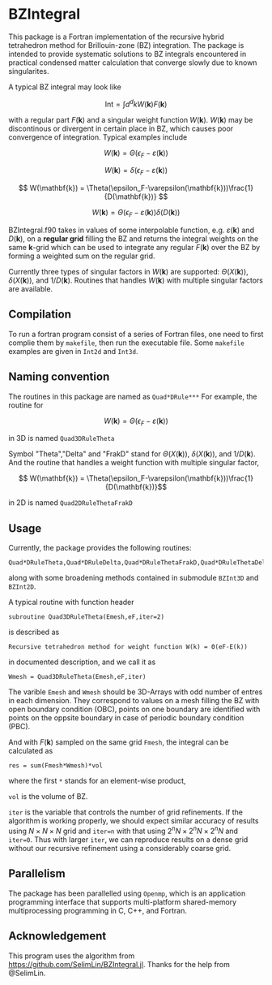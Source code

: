 # BZIntegral

This package is a Fortran implementation of the recursive hybrid tetrahedron method for Brillouin-zone (BZ) integration. The package is intended to provide systematic solutions to BZ integrals encountered in practical condensed matter calculation that converge slowly due to known singularites. 

A typical BZ integral may look like

$$ \text{Int} = \int d^d k W(\mathbf{k}) F(\mathbf{k}) $$

with a regular part $F(\mathbf{k})$ and a singular weight function $W(\mathbf{k})$. $W(\mathbf{k})$ may be discontinous or divergent in certain place in BZ, which causes poor convergence of integration. Typical examples include

$$ W(\mathbf{k}) = \Theta(\epsilon_F-\varepsilon(\mathbf{k})) $$

$$ W(\mathbf{k}) = \delta(\epsilon_F-\varepsilon(\mathbf{k})) $$

$$ W(\mathbf{k}) = \Theta(\epsilon_F-\varepsilon(\mathbf{k}))\frac{1}{D(\mathbf{k})} $$

$$ W(\mathbf{k}) = \Theta(\epsilon_F-\varepsilon(\mathbf{k}))\delta(D(\mathbf{k})) $$

BZIntegral.f90 takes in values of some interpolable function, e.g. $\varepsilon(\mathbf{k})$ and $D(\mathbf{k})$, on a **regular grid** filling the BZ and returns the integral weights on the same $\mathbf{k}$-grid which can be used to integrate any regular $F(\mathbf{k})$ over the BZ by forming a weighted sum on the regular grid.

Currently three types of singular factors in $W(\mathbf{k})$ are supported: $\Theta(X(\mathbf{k}))$, $\delta(X(\mathbf{k}))$, and $1/D(\mathbf{k})$. Routines that handles $W(\mathbf{k})$ with multiple singular factors are available.
## Compilation
To run a fortran program consist of a series of Fortran files, one need to first complie them by `makefile`, then run the executable file. Some `makefile` examples are given in `Int2d` and `Int3d`.

## Naming convention
The routines in this package are named as 
`Quad*DRule***`
For example, the routine for 

$$ W(\mathbf{k}) = \Theta(\epsilon_F-\varepsilon(\mathbf{k}))$$

in 3D is named 
`Quad3DRuleTheta` 

Symbol "Theta","Delta" and "FrakD" stand for $\Theta(X(\mathbf{k}))$, $\delta(X(\mathbf{k}))$, and $1/D(\mathbf{k})$. And the routine that handles a weight function with multiple singular factor,

$$ W(\mathbf{k}) = \Theta(\epsilon_F-\varepsilon(\mathbf{k}))\frac{1}{D(\mathbf{k})}$$

in 2D is named 
`Quad2DRuleThetaFrakD`

## Usage
Currently, the package provides the following routines:
```
Quad*DRuleTheta,Quad*DRuleDelta,Quad*DRuleThetaFrakD,Quad*DRuleThetaDelta,Quad*DRuleThetaTheta,Quad*DRuleThetaThetaFrakD,Quad*DRuleDeltaDelta,Quad*DRuleThetaThetaDelta
```
along with some broadening methods contained in submodule `BZInt3D` and `BZInt2D`.

A typical routine with function header
```
subroutine Quad3DRuleTheta(Emesh,eF,iter=2)
```
is described as 
```
Recursive tetrahedron method for weight function W(k) = Θ(eF-E(k))
``` 
in documented description, and we call it as
```
Wmesh = Quad3DRuleTheta(Emesh,eF,iter)
```
The varible `Emesh` and `Wmesh` should be 3D-Arrays with odd number of entres in each dimension. They correspond to values on a mesh filling the BZ with open boundary condition (OBC), points on one boundary are identified with points on the oppsite boundary in case of periodic boundary condition (PBC).

And with $F(\mathbf{k})$ sampled on the same grid `Fmesh`, the integral can be calculated as 
```
res = sum(Fmesh*Wmesh)*vol
```
where the first `*` stands for an element-wise product,

`vol` is the volume of BZ.

`iter` is the variable that controls the number of grid refinements. If the algorithm is working properly, we should expect similar accuracy of results using $N\times N \times N$ grid and `iter=n` with that using $2^nN\times 2^nN \times 2^nN$ and `iter=0`. Thus with larger `iter`, we can reproduce results on a dense grid without our recursive refinement using a considerably coarse grid.

## Parallelism
The package has been parallelled using `Openmp`, which is an application programming interface that supports multi-platform shared-memory multiprocessing programming in C, C++, and Fortran.

## Acknowledgement
This program uses the algorithm from https://github.com/SelimLin/BZIntegral.jl. Thanks for the help from @SelimLin.
